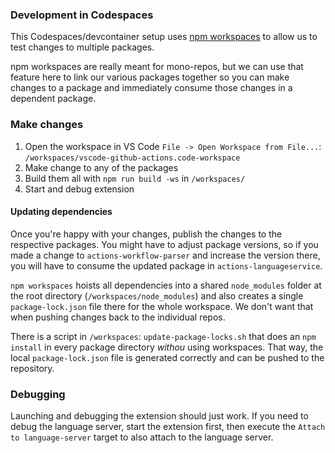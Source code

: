 ### Development in Codespaces

This Codespaces/devcontainer setup uses [npm workspaces](https://docs.npmjs.com/cli/v8/using-npm/workspaces) to allow us to test changes to multiple packages.

npm workspaces are really meant for mono-repos, but we can use that feature here to link our various packages together so you can make changes to a package and immediately consume those changes in a dependent package.

### Make changes

1. Open the workspace in VS Code `File -> Open Workspace from File...`: `/workspaces/vscode-github-actions.code-workspace`
1. Make change to any of the packages
1. Build them all with `npm run build -ws` in `/workspaces/`
1. Start and debug extension

#### Updating dependencies


Once you're happy with your changes, publish the changes to the respective packages. You might have to adjust package versions, so if you made a change to `actions-workflow-parser` and increase the version there, you will have to consume the updated package in `actions-languageservice`.

`npm workspaces` hoists all dependencies into a shared `node_modules` folder at the root directory (`/workspaces/node_modules`) and also creates a single `package-lock.json` file there for the whole workspace. We don't want that when pushing changes back to the individual repos.

There is a script in `/workspaces`: `update-package-locks.sh` that does an `npm install` in every package directory _withou_ using workspaces. That way, the local `package-lock.json` file is generated correctly and can be pushed to the repository.

### Debugging

Launching and debugging the extension should just work. If you need to debug the language server, start the extension first, then execute the `Attach to language-server` target to also attach to the language server.